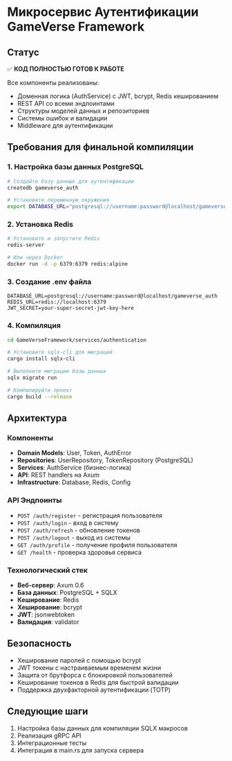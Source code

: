 # Микросервис Аутентификации GameVerse Framework

## Статус
✅ **КОД ПОЛНОСТЬЮ ГОТОВ К РАБОТЕ**

Все компоненты реализованы:
- Доменная логика (AuthService) с JWT, bcrypt, Redis кешированием
- REST API со всеми эндпоинтами
- Структуры моделей данных и репозиториев
- Системы ошибок и валидации
- Middleware для аутентификации

## Требования для финальной компиляции

### 1. Настройка базы данных PostgreSQL
```bash
# Создайте базу данных для аутентификации
createdb gameverse_auth

# Установите переменную окружения
export DATABASE_URL="postgresql://username:password@localhost/gameverse_auth"
```

### 2. Установка Redis
```bash
# Установите и запустите Redis
redis-server

# Или через Docker
docker run -d -p 6379:6379 redis:alpine
```

### 3. Создание .env файла
```env
DATABASE_URL=postgresql://username:password@localhost/gameverse_auth
REDIS_URL=redis://localhost:6379
JWT_SECRET=your-super-secret-jwt-key-here
```

### 4. Компиляция
```bash
cd GameVerseFramework/services/authentication

# Установите sqlx-cli для миграций
cargo install sqlx-cli

# Выполните миграции базы данных
sqlx migrate run

# Компилируйте проект
cargo build --release
```

## Архитектура

### Компоненты
- **Domain Models**: User, Token, AuthError
- **Repositories**: UserRepository, TokenRepository (PostgreSQL)
- **Services**: AuthService (бизнес-логика)
- **API**: REST handlers на Axum
- **Infrastructure**: Database, Redis, Config

### API Эндпоинты
- `POST /auth/register` - регистрация пользователя
- `POST /auth/login` - вход в систему  
- `POST /auth/refresh` - обновление токенов
- `POST /auth/logout` - выход из системы
- `GET /auth/profile` - получение профиля пользователя
- `GET /health` - проверка здоровья сервиса

### Технологический стек
- **Веб-сервер**: Axum 0.6
- **База данных**: PostgreSQL + SQLX
- **Кеширование**: Redis
- **Хеширование**: bcrypt
- **JWT**: jsonwebtoken
- **Валидация**: validator

## Безопасность
- Хеширование паролей с помощью bcrypt
- JWT токены с настраиваемым временем жизни
- Защита от брутфорса с блокировкой пользователей
- Кеширование токенов в Redis для быстрой валидации
- Поддержка двухфакторной аутентификации (TOTP)

## Следующие шаги
1. Настройка базы данных для компиляции SQLX макросов
2. Реализация gRPC API 
3. Интеграционные тесты
4. Интеграция в main.rs для запуска сервера 